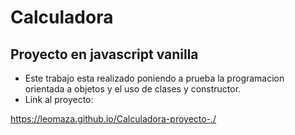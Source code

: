 # Calculadora

## Proyecto en javascript vanilla

- Este trabajo esta realizado poniendo a prueba la programacion orientada a objetos y el uso de clases y constructor.
- Link al proyecto:

https://leomaza.github.io/Calculadora-proyecto-./